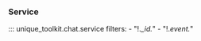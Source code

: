 ### Service
::: unique_toolkit.chat.service
    filters:
        - "!.*_id.*"
        - "!.*event.*"